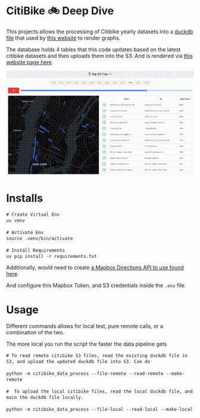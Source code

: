 # CitiBike 🚲 Deep Dive

This projects allows the processing of Citibike yearly datasets into a [duckdb file](https://ghn-public-data.s3.us-east-1.amazonaws.com/citibike-data/CitibikeData.db) that used by [this website](https://www.gabrielhn.com/citibike-deep-dive) to render graphs.

The database holds 4 tables that this code updates based on the latest citibike datasets and then uploads them into the S3. And is rendered via [this website page here](https://github.com/gabrielAHN/ghn/tree/main/app/citibike-deep-dive).

![website](/citibike.gif)

# Installs
```
# Create Virtual Env
uv venv

# Activate Env
source .venv/bin/activate

# Install Requirements
uv pip install -r requirements.txt
```

Additionally, would need to create [a Mapbox Directions API to use found here](https://docs.mapbox.com/help/glossary/access-token/).

And configure this Mapbox Token, and S3 credentials inside the `.env` file.

# Usage
Different commands allows for local test, pure remote calls, or a combination of the two.

The more local you run the script the faster the data pipeline gets

```
# To read remote citibike S3 files, read the existing duckdb file in S3, and upload the updated duckdb file into S3. Can do 

python -m citibike_data_process --file-remote --read-remote --make-remote

#  To upload the local citibike files, read the local duckdb file, and main the duckdb file locally.

python -m citibike_data_process --file-local --read-local --make-local

```